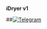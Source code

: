 **iDryer v1**

##[![Telegram](https://fontawesome.com/icons/telegram?style=brands)](https://t.me/iDryer)


